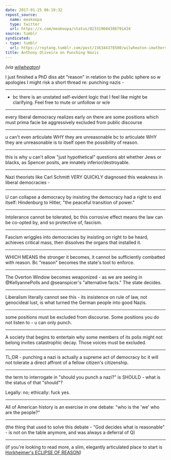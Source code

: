 ```yaml
---
date: 2017-01-25 06:19:32
repost_source:
  name: meakoopa
  type: twitter
  url: https://x.com/meakoopa/status/823319604386791424
source: tumblr
syndicated:
- type: tumblr
  url: https://roytang.tumblr.com/post/156344378580/wilwheaton-imathers-maxofs2d-sorry-about
title: Anthony Oliveira on Punching Nazis
---
```


*(via [wilwheaton](https://wilwheaton.tumblr.com/post/156321126119/imathers-maxofs2d-sorry-about-this-being-in))*

I just finished a PhD diss abt "reason" in relation to the public sphere so w apologies I might risk a short thread re: punching nazis -

---

- bc there is an unstated self-evident logic that I feel like might be clarifying. Feel free to mute or unfollow or w/e

---

every liberal democracy realizes early on there are some positions which must prima facie be aggressively excluded from public discourse

---

u can't even articulate WHY they are unreasonable bc to articulate WHY they are unreasonable is to itself open the possibility of reason.

---

this is why u can't allow "just hypothetical" questions abt whether Jews or blacks, as Spencer posits, are innately inferior/destroyable.

---

Nazi theorists like Carl Schmitt VERY QUICKLY diagnosed this weakness in liberal democracies -

---

U can collapse a democracy by insisting the democracy had a right to end itself: Hindenburg to Hitler, "the peaceful transition of power."

---

Intolerance cannot be tolerated, bc this corrosive effect means the law can be co-opted by, and so protective of, fascism.

---

Fascism wriggles into democracies by insisting on right to be heard, achieves critical mass, then dissolves the organs that installed it.

---

WHICH MEANS the stronger it becomes, it cannot be sufficiently combatted with reason. Bc "reason" becomes the state's tool to enforce.

---

The Overton Window becomes weaponized - as we are seeing in @KellyannePolls and @seanspicer's "alternative facts." The state decides.

---

Liberalism literally cannot see this - its insistence on rule of law, not genocideal lust, is what turned the German people into good Nazis.

---

some positions must be excluded from discourse. Some positions you do not listen to - u can only punch.

---

A society that begins to entertain why some members of its polis might not belong invites catastrophic decay. Those voices must be excluded.

---

TL;DR - punching a nazi is actually a supreme act of democracy bc it will not tolerate a direct affront of a fellow citizen's citizenship.

---

the term to interrogate in "should you punch a nazi?" is SHOULD - what is the status of that "should"?



Legally: no; ethically: fuck yes.

---

All of American history is an exercise in one debate: "who is the 'we' who are the people?"

---

(the thing that used to solve this debate - "God decides what is reasonable" - is not on the table anymore, and was always a deferral of Q)

---

(if you're looking to read more, a slim, elegantly articulated place to start is [Horkheimer's ECLIPSE OF REASON](https://en.wikipedia.org/wiki/Eclipse_of_Reason_(Horkheimer))) 